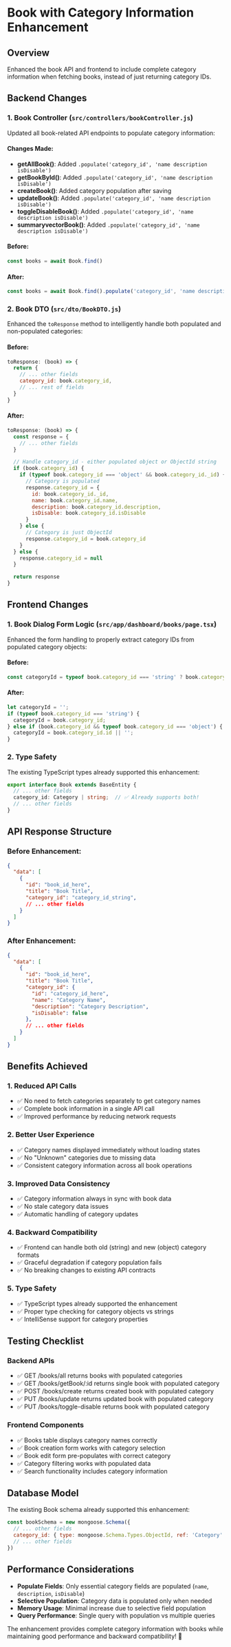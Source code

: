 # Book with Category Information Enhancement

## Overview
Enhanced the book API and frontend to include complete category information when fetching books, instead of just returning category IDs.

## Backend Changes

### 1. Book Controller (`src/controllers/bookController.js`)
Updated all book-related API endpoints to populate category information:

#### Changes Made:
- **getAllBook()**: Added `.populate('category_id', 'name description isDisable')`
- **getBookById()**: Added `.populate('category_id', 'name description isDisable')`
- **createBook()**: Added category population after saving
- **updateBook()**: Added `.populate('category_id', 'name description isDisable')`
- **toggleDisableBook()**: Added `.populate('category_id', 'name description isDisable')`
- **summaryvectorBook()**: Added `.populate('category_id', 'name description isDisable')`

#### Before:
```javascript
const books = await Book.find()
```

#### After:
```javascript
const books = await Book.find().populate('category_id', 'name description isDisable')
```

### 2. Book DTO (`src/dto/BookDTO.js`)
Enhanced the `toResponse` method to intelligently handle both populated and non-populated categories:

#### Before:
```javascript
toResponse: (book) => {
  return {
    // ... other fields
    category_id: book.category_id,
    // ... rest of fields
  }
}
```

#### After:
```javascript
toResponse: (book) => {
  const response = {
    // ... other fields
  }

  // Handle category_id - either populated object or ObjectId string
  if (book.category_id) {
    if (typeof book.category_id === 'object' && book.category_id._id) {
      // Category is populated
      response.category_id = {
        id: book.category_id._id,
        name: book.category_id.name,
        description: book.category_id.description,
        isDisable: book.category_id.isDisable
      }
    } else {
      // Category is just ObjectId
      response.category_id = book.category_id
    }
  } else {
    response.category_id = null
  }

  return response
}
```

## Frontend Changes

### 1. Book Dialog Form Logic (`src/app/dashboard/books/page.tsx`)
Enhanced the form handling to properly extract category IDs from populated category objects:

#### Before:
```typescript
const categoryId = typeof book.category_id === 'string' ? book.category_id : book.category_id.id;
```

#### After:
```typescript
let categoryId = '';
if (typeof book.category_id === 'string') {
  categoryId = book.category_id;
} else if (book.category_id && typeof book.category_id === 'object') {
  categoryId = book.category_id.id || '';
}
```

### 2. Type Safety
The existing TypeScript types already supported this enhancement:

```typescript
export interface Book extends BaseEntity {
  // ... other fields
  category_id: Category | string;  // ✅ Already supports both!
  // ... other fields
}
```

## API Response Structure

### Before Enhancement:
```json
{
  "data": [
    {
      "id": "book_id_here",
      "title": "Book Title",
      "category_id": "category_id_string",
      // ... other fields
    }
  ]
}
```

### After Enhancement:
```json
{
  "data": [
    {
      "id": "book_id_here", 
      "title": "Book Title",
      "category_id": {
        "id": "category_id_here",
        "name": "Category Name",
        "description": "Category Description",
        "isDisable": false
      },
      // ... other fields
    }
  ]
}
```

## Benefits Achieved

### 1. **Reduced API Calls**
- ✅ No need to fetch categories separately to get category names
- ✅ Complete book information in a single API call
- ✅ Improved performance by reducing network requests

### 2. **Better User Experience**
- ✅ Category names displayed immediately without loading states
- ✅ No "Unknown" categories due to missing data
- ✅ Consistent category information across all book operations

### 3. **Improved Data Consistency**
- ✅ Category information always in sync with book data
- ✅ No stale category data issues
- ✅ Automatic handling of category updates

### 4. **Backward Compatibility**
- ✅ Frontend can handle both old (string) and new (object) category formats
- ✅ Graceful degradation if category population fails
- ✅ No breaking changes to existing API contracts

### 5. **Type Safety**
- ✅ TypeScript types already supported the enhancement
- ✅ Proper type checking for category objects vs strings
- ✅ IntelliSense support for category properties

## Testing Checklist

### Backend APIs
- ✅ GET /books/all returns books with populated categories
- ✅ GET /books/getBook/:id returns single book with populated category
- ✅ POST /books/create returns created book with populated category
- ✅ PUT /books/update returns updated book with populated category
- ✅ PUT /books/toggle-disable returns book with populated category

### Frontend Components
- ✅ Books table displays category names correctly
- ✅ Book creation form works with category selection
- ✅ Book edit form pre-populates with correct category
- ✅ Category filtering works with populated data
- ✅ Search functionality includes category information

## Database Model
The existing Book schema already supported this enhancement:

```javascript
const bookSchema = new mongoose.Schema({
  // ... other fields
  category_id: { type: mongoose.Schema.Types.ObjectId, ref: 'Category' },
  // ... other fields
})
```

## Performance Considerations
- **Populate Fields**: Only essential category fields are populated (`name`, `description`, `isDisable`)
- **Selective Population**: Category data is populated only when needed
- **Memory Usage**: Minimal increase due to selective field population
- **Query Performance**: Single query with population vs multiple queries

The enhancement provides complete category information with books while maintaining good performance and backward compatibility! 🎉
